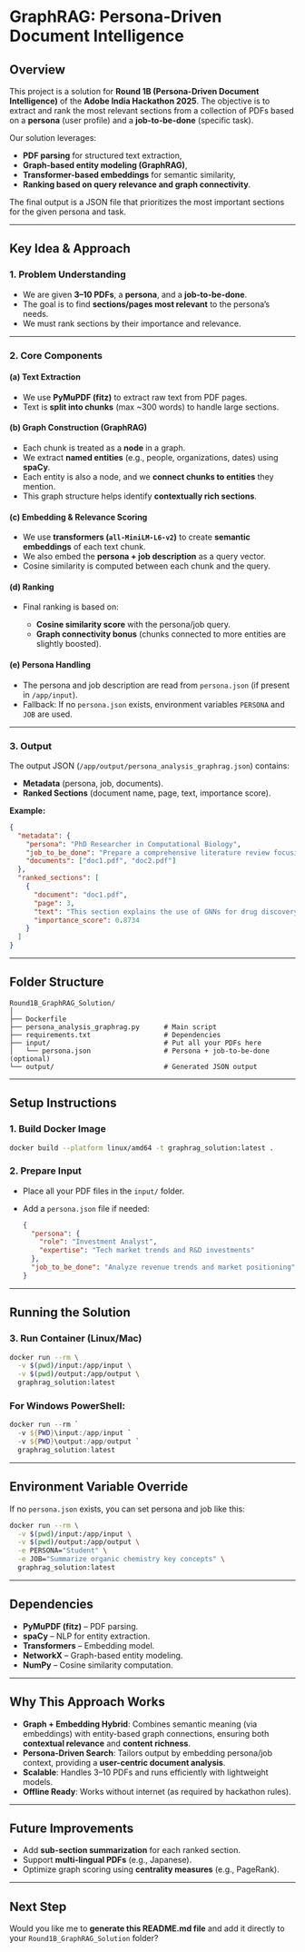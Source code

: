 # **GraphRAG: Persona-Driven Document Intelligence**

## **Overview**

This project is a solution for **Round 1B (Persona-Driven Document Intelligence)** of the **Adobe India Hackathon 2025**.
The objective is to extract and rank the most relevant sections from a collection of PDFs based on a **persona** (user profile) and a **job-to-be-done** (specific task).

Our solution leverages:

* **PDF parsing** for structured text extraction,
* **Graph-based entity modeling (GraphRAG)**,
* **Transformer-based embeddings** for semantic similarity,
* **Ranking based on query relevance and graph connectivity**.

The final output is a JSON file that prioritizes the most important sections for the given persona and task.

---

## **Key Idea & Approach**

### **1. Problem Understanding**

* We are given **3–10 PDFs**, a **persona**, and a **job-to-be-done**.
* The goal is to find **sections/pages most relevant** to the persona’s needs.
* We must rank sections by their importance and relevance.

---

### **2. Core Components**

#### **(a) Text Extraction**

* We use **PyMuPDF (fitz)** to extract raw text from PDF pages.
* Text is **split into chunks** (max \~300 words) to handle large sections.

#### **(b) Graph Construction (GraphRAG)**

* Each chunk is treated as a **node** in a graph.
* We extract **named entities** (e.g., people, organizations, dates) using **spaCy**.
* Each entity is also a node, and we **connect chunks to entities** they mention.
* This graph structure helps identify **contextually rich sections**.

#### **(c) Embedding & Relevance Scoring**

* We use **transformers (`all-MiniLM-L6-v2`)** to create **semantic embeddings** of each text chunk.
* We also embed the **persona + job description** as a query vector.
* Cosine similarity is computed between each chunk and the query.

#### **(d) Ranking**

* Final ranking is based on:

  * **Cosine similarity score** with the persona/job query.
  * **Graph connectivity bonus** (chunks connected to more entities are slightly boosted).

#### **(e) Persona Handling**

* The persona and job description are read from `persona.json` (if present in `/app/input`).
* Fallback: If no `persona.json` exists, environment variables `PERSONA` and `JOB` are used.

---

### **3. Output**

The output JSON (`/app/output/persona_analysis_graphrag.json`) contains:

* **Metadata** (persona, job, documents).
* **Ranked Sections** (document name, page, text, importance score).

**Example:**

```json
{
  "metadata": {
    "persona": "PhD Researcher in Computational Biology",
    "job_to_be_done": "Prepare a comprehensive literature review focusing on methodologies, datasets, and performance benchmarks",
    "documents": ["doc1.pdf", "doc2.pdf"]
  },
  "ranked_sections": [
    {
      "document": "doc1.pdf",
      "page": 3,
      "text": "This section explains the use of GNNs for drug discovery...",
      "importance_score": 0.8734
    }
  ]
}
```

---

## **Folder Structure**

```
Round1B_GraphRAG_Solution/
│
├── Dockerfile
├── persona_analysis_graphrag.py      # Main script
├── requirements.txt                  # Dependencies
├── input/                            # Put all your PDFs here
│   └── persona.json                  # Persona + job-to-be-done (optional)
└── output/                           # Generated JSON output
```

---

## **Setup Instructions**

### **1. Build Docker Image**

```bash
docker build --platform linux/amd64 -t graphrag_solution:latest .
```

### **2. Prepare Input**

* Place all your PDF files in the `input/` folder.
* Add a `persona.json` file if needed:

  ```json
  {
    "persona": {
      "role": "Investment Analyst",
      "expertise": "Tech market trends and R&D investments"
    },
    "job_to_be_done": "Analyze revenue trends and market positioning"
  }
  ```

---

## **Running the Solution**

### **3. Run Container (Linux/Mac)**

```bash
docker run --rm \
  -v $(pwd)/input:/app/input \
  -v $(pwd)/output:/app/output \
  graphrag_solution:latest
```

### **For Windows PowerShell:**

```powershell
docker run --rm `
  -v ${PWD}\input:/app/input `
  -v ${PWD}\output:/app/output `
  graphrag_solution:latest
```

---

## **Environment Variable Override**

If no `persona.json` exists, you can set persona and job like this:

```bash
docker run --rm \
  -v $(pwd)/input:/app/input \
  -v $(pwd)/output:/app/output \
  -e PERSONA="Student" \
  -e JOB="Summarize organic chemistry key concepts" \
  graphrag_solution:latest
```

---

## **Dependencies**

* **PyMuPDF (fitz)** – PDF parsing.
* **spaCy** – NLP for entity extraction.
* **Transformers** – Embedding model.
* **NetworkX** – Graph-based entity modeling.
* **NumPy** – Cosine similarity computation.

---

## **Why This Approach Works**

* **Graph + Embedding Hybrid**: Combines semantic meaning (via embeddings) with entity-based graph connections, ensuring both **contextual relevance** and **content richness**.
* **Persona-Driven Search**: Tailors output by embedding persona/job context, providing a **user-centric document analysis**.
* **Scalable**: Handles 3–10 PDFs and runs efficiently with lightweight models.
* **Offline Ready**: Works without internet (as required by hackathon rules).

---

## **Future Improvements**

* Add **sub-section summarization** for each ranked section.
* Support **multi-lingual PDFs** (e.g., Japanese).
* Optimize graph scoring using **centrality measures** (e.g., PageRank).

---

## **Next Step**

Would you like me to **generate this README.md file** and add it directly to your `Round1B_GraphRAG_Solution` folder?
